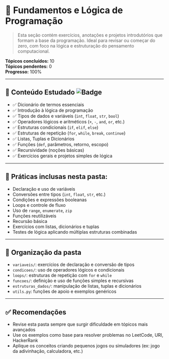 # 📘 Fundamentos e Lógica de Programação  
> Esta seção contém exercícios, anotações e projetos introdutórios que formam a base da programação. Ideal para revisar ou começar do zero, com foco na lógica e estruturação do pensamento computacional.

**Tópicos concluídos:** 10  
**Tópicos pendentes:** 0  
**Progresso:** 100%

---

## 🧠 Conteúdo Estudado ![Badge](https://img.shields.io/badge/Nível-Iniciante-blue)

- ✅ Dicionário de termos essenciais  
- ✅ Introdução à lógica de programação  
- ✅ Tipos de dados e variáveis (`int`, `float`, `str`, `bool`)  
- ✅ Operadores lógicos e aritméticos (`+`, `-`, `and`, `or`, etc.)  
- ✅ Estruturas condicionais (`if`, `elif`, `else`)  
- ✅ Estruturas de repetição (`for`, `while`, `break`, `continue`)  
- ✅ Listas, Tuplas e Dicionários  
- ✅ Funções (`def`, parâmetros, retorno, escopo)  
- ✅ Recursividade (noções básicas)  
- ✅ Exercícios gerais e projetos simples de lógica  

---

## 🧪 Práticas inclusas nesta pasta:

- Declaração e uso de variáveis  
- Conversões entre tipos (`int`, `float`, `str`, etc.)  
- Condições e expressões booleanas  
- Loops e controle de fluxo  
- Uso de `range`, `enumerate`, `zip`  
- Funções reutilizáveis  
- Recursão básica  
- Exercícios com listas, dicionários e tuplas  
- Testes de lógica aplicando múltiplas estruturas combinadas  

---

## 📁 Organização da pasta

- `variaveis/`: exercícios de declaração e conversão de tipos  
- `condicoes/`: uso de operadores lógicos e condicionais  
- `loops/`: estruturas de repetição com `for` e `while`  
- `funcoes/`: definição e uso de funções simples e recursivas  
- `estruturas_dados/`: manipulação de listas, tuplas e dicionários  
- `utils.py`: funções de apoio e exemplos genéricos  

---

## ✅ Recomendações

- Revise esta pasta sempre que surgir dificuldade em tópicos mais avançados  
- Use os exemplos como base para resolver problemas no LeetCode, URI, HackerRank  
- Aplique os conceitos criando pequenos jogos ou simuladores (ex: jogo da adivinhação, calculadora, etc.)
